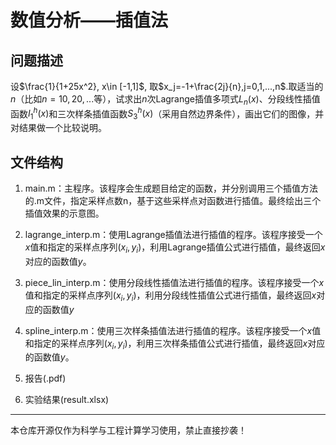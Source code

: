 # 数值分析——插值法

## 问题描述

设$\frac{1}{1+25x^2}, x\in [-1,1]$,
取$x_j=-1+\frac{2j}{n},j=0,1,...,n$.取适当的$n$（比如$n=10,20,...$等），试求出$n$次Lagrange插值多项式$L_n(x)$、分段线性插值函数$I_1^h(x)$和三次样条插值函数$S_3^h(x)$（采用自然边界条件），画出它们的图像，并对结果做一个比较说明。

## 文件结构

1. main.m：主程序。该程序会生成题目给定的函数，并分别调用三个插值方法的.m文件，指定采样点数n，基于这些采样点对函数进行插值。最终绘出三个插值效果的示意图。
1. lagrange_interp.m：使用Lagrange插值法进行插值的程序。该程序接受一个$x$值和指定的采样点序列$(x_i,y_i)$，利用Lagrange插值公式进行插值，最终返回$x$对应的函数值$y$。
1. piece_lin_interp.m：使用分段线性插值法进行插值的程序。该程序接受一个$x$值和指定的采样点序列$(x_i,y_i)$，利用分段线性插值公式进行插值，最终返回$x$对应的函数值$y$
1. spline_interp.m：使用三次样条插值法进行插值的程序。该程序接受一个$x$值和指定的采样点序列$(x_i,y_i)$，利用三次样条插值公式进行插值，最终返回$x$对应的函数值$y$。

3. 报告(.pdf)

4. 实验结果(result.xlsx)



---

本仓库开源仅作为科学与工程计算学习使用，禁止直接抄袭！
